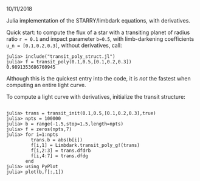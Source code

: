 10/11/2018

Julia implementation of the STARRY/limbdark equations, with
derivatives.

Quick start:  to compute the flux of a star with a transiting
planet of radius ratio `r = 0.1` and impact parameter `b=0.5`,
with limb-darkening coefficients `u_n = [0.1,0.2,0.3]`, without
derivatives, call:

```
julia> include("transit_poly_struct.jl")
julia> f = transit_poly(0.1,0.5,[0.1,0.2,0.3])
0.9891353686760945

```
Although this is the quickest entry into the code, it is
*not* the fastest when computing an entire light curve.

To compute a light curve with derivatives, initialize the transit structure:

```

julia> trans = transit_init(0.1,0.5,[0.1,0.2,0.3],true)
julia> npts = 100000
julia> b = range(-1.5,stop=1.5,length=npts)
julia> f = zeros(npts,7)
julia> for i=1:npts
         trans.b = abs(b[i])
         f[i,1] = Limbdark.transit_poly_g!(trans)
         f[i,2:3] = trans.dfdrb
         f[i,4:7] = trans.dfdg
       end
julia> using PyPlot
julia> plot(b,f[:,1])
```
